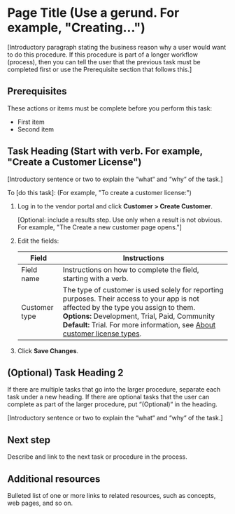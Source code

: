 # Page Title (Use a gerund. For example, "Creating...")

[Introductory paragraph stating the business reason why a user would want to do this procedure. If this procedure is part of a longer workflow (process), then you can tell the user that the previous task must be completed first or use the Prerequisite section that follows this.]

## Prerequisites

These actions or items must be complete before you perform this task:
* First item
* Second item

## Task Heading (Start with verb. For example, "Create a Customer License")

[Introductory sentence or two to explain the “what“ and “why“ of the task.]

To [do this task]: (For example, "To create a customer license:")

1. Log in to the vendor portal and click **Customer > Create Customer**.

   [Optional: include a results step. Use only when a result is not obvious. For example, "The Create a new customer page opens."]

1. Edit the fields:

    | Field                  | Instructions           |
    |-----------------------|------------------------|
    | Field name | Instructions on how to complete the field, starting with a verb. |
    | Customer type| The type of customer is used solely for reporting purposes. Their access to your app is not affected by the type you assign to them. **Options:** Development, Trial, Paid, Community **Default:** Trial. For more information, see [About customer license types](licenses-about-types).|

1. Click **Save Changes**.

## (Optional) Task Heading 2

If there are multiple tasks that go into the larger procedure, separate each task under a new heading. If there are optional tasks that the user can complete as part of the larger procedure, put “(Optional)“ in the heading.

[Introductory sentence or two to explain the “what“ and “why“ of the task.]

## Next step​

Describe and link to the next task or procedure in the process.

## Additional resources​

Bulleted list of one or more links to related resources, such as concepts, web pages, and so on.
